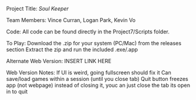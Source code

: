 Project Title: _Soul Keeper_

Team Members: Vince Curran, Logan Park, Kevin Vo

Code:
All code can be found directly in the Project7/Scripts folder. 

To Play:
Download the .zip for your system (PC/Mac) from the releases section
Extract the zip and run the included .exe/.app

Alternate Web Version:
INSERT LINK HERE

Web Version Notes:
If UI is weird, going fullscreen should fix it
Can save/load games within a session (until you close tab)
Quit button freezes app (not webpage) instead of closing it, youc an just close the tab its open in to quit
